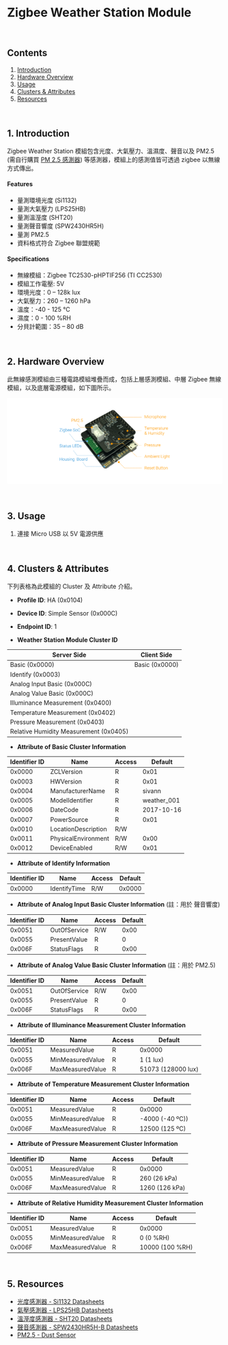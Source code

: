 # Zigbee Weather Station Module  

<br />

## Contents  
1. [Introduction](#Introduction)  
2. [Hardware Overview](#HW_Overview)  
3. [Usage](#Usage)  
4. [Clusters & Attributes](#Clusters)  
5. [Resources](#Resources)  

<a name="Introduction"></a>
<br />
## 1. Introduction  

Zigbee Weather Station 模組包含光度、大氣壓力、溫濕度、聲音以及 PM2.5 (需自行購買 [PM 2.5 感測器](https://www.seeedstudio.com/Grove-Dust-Sensor%EF%BC%88PPD42NS%EF%BC%89-p-1050.html)) 等感測器，模組上的感測值皆可透過 zigbee 以無線方式傳出。  

#### Features  
 * 量測環境光度 (Si1132)  
 * 量測大氣壓力 (LPS25HB)  
 * 量測溫溼度 (SHT20)  
 * 量測聲音響度 (SPW2430HR5H)  
 * 量測 PM2.5
 * 資料格式符合 Zigbee 聯盟規範   

#### Specifications  
 * 無線模組：Zigbee TC2530-pHPTIF256 (TI CC2530)  
 * 模組工作電壓: 5V
 * 環境光度：0 – 128k lux  
 * 大氣壓力：260 – 1260 hPa  
 * 溫度：-40 - 125 °C
 * 濕度：0 - 100 %RH
 * 分貝計範圍：35 – 80 dB  

<a name="HW_Overview"></a>
<br />
## 2. Hardware Overview  

此無線感測模組由三種電路模組堆疊而成，包括上層感測模組、中層 Zigbee 無線模組，以及底層電源模組，如下圖所示。  

![WeatherStation](https://raw.githubusercontent.com/sivann-tw/sivann-modules/master/media/zigbee_weather.png)  

<a name="Usage"></a>
<br />
## 3. Usage  

1. 連接 Micro USB 以 5V 電源供應  

<a name="Clusters"></a>
<br />
## 4. Clusters & Attributes  

下列表格為此模組的 Cluster 及 Attribute 介紹。  

* **Profile ID**: HA (0x0104)  
* **Device ID**: Simple Sensor (0x000C)  
* **Endpoint ID**: 1  

* **Weather Station Module Cluster ID**  

| Server Side                            | Client Side    |  
|----------------------------------------|----------------|  
| Basic (0x0000)                         | Basic (0x0000) |  
| Identify (0x0003)                      |                |  
| Analog Input Basic (0x000C)            |                |  
| Analog Value Basic (0x000C)            |                |  
| Illuminance Measurement (0x0400)       |                |  
| Temperature Measurement (0x0402)       |                |  
| Pressure Measurement (0x0403)          |                |  
| Relative Humidity Measurement (0x0405) |                |  

* **Attribute of Basic Cluster Information**  

| Identifier ID | Name                | Access | Default            |  
|---------------|---------------------|--------|--------------------|  
| 0x0000        | ZCLVersion          | R      | 0x01               |  
| 0x0003        | HWVersion           | R      | 0x01               |  
| 0x0004        | ManufacturerName    | R      | sivann             |  
| 0x0005        | ModelIdentifier     | R      | weather_001        |  
| 0x0006        | DateCode            | R      | 2017-10-16         |  
| 0x0007        | PowerSource         | R      | 0x01               |  
| 0x0010        | LocationDescription | R/W    |                    |  
| 0x0011        | PhysicalEnvironment | R/W    | 0x00               |  
| 0x0012        | DeviceEnabled       | R/W    | 0x01               |  

* **Attribute of  Identify Information**  

| Identifier ID | Name                | Access | Default            |  
|---------------|---------------------|--------|--------------------|  
| 0x0000        | IdentifyTime        | R/W    | 0x0000             |  

* **Attribute of Analog Input Basic Cluster Information** (註：用於 聲音響度)  

| Identifier ID | Name                | Access | Default            |  
|---------------|---------------------|--------|--------------------|  
| 0x0051        | OutOfService        | R/W    | 0x00               |  
| 0x0055        | PresentValue        | R      | 0                  |  
| 0x006F        | StatusFlags         | R      | 0x00               |  

* **Attribute of Analog Value Basic Cluster Information** (註：用於 PM2.5)  

| Identifier ID | Name                | Access | Default            |  
|---------------|---------------------|--------|--------------------|  
| 0x0051        | OutOfService        | R/W    | 0x00               |  
| 0x0055        | PresentValue        | R      | 0                  |  
| 0x006F        | StatusFlags         | R      | 0x00               |  

* **Attribute of Illuminance Measurement Cluster Information**  

| Identifier ID | Name                | Access | Default            |  
|---------------|---------------------|--------|--------------------|  
| 0x0051        | MeasuredValue       | R      | 0x0000             |  
| 0x0055        | MinMeasuredValue    | R      | 1 (1 lux)          |  
| 0x006F        | MaxMeasuredValue    | R      | 51073 (128000 lux) |  

* **Attribute of Temperature Measurement Cluster Information**  

| Identifier ID | Name                | Access | Default             |  
|---------------|---------------------|--------|---------------------|  
| 0x0051        | MeasuredValue       | R      | 0x0000              |  
| 0x0055        | MinMeasuredValue    | R      | -4000 (-40 ºC))     |  
| 0x006F        | MaxMeasuredValue    | R      | 12500 (125 ºC)      |  

* **Attribute of Pressure Measurement Cluster Information**  

| Identifier ID | Name                | Access | Default             |  
|---------------|---------------------|--------|---------------------|  
| 0x0051        | MeasuredValue       | R      | 0x0000              |  
| 0x0055        | MinMeasuredValue    | R      | 260 (26 kPa)        |  
| 0x006F        | MaxMeasuredValue    | R      | 1260 (126 kPa)      |  

* **Attribute of Relative Humidity Measurement Cluster Information**  

| Identifier ID | Name                | Access | Default             |  
|---------------|---------------------|--------|---------------------|  
| 0x0051        | MeasuredValue       | R      | 0x0000              |  
| 0x0055        | MinMeasuredValue    | R      | 0 (0 %RH)           |  
| 0x006F        | MaxMeasuredValue    | R      | 10000 (100 %RH)     |  

<a name="Resources"></a>
<br />
## 5. Resources  
 * [光度感測器 - Si1132 Datasheets](https://www.silabs.com/Support%20Documents/TechnicalDocs/Si1132.pdf)  
 * [氣壓感測器 - LPS25HB Datasheets](http://www.st.com/content/ccc/resource/technical/document/datasheet/9a/4c/aa/72/1f/45/4e/24/DM00141379.pdf/files/DM00141379.pdf/jcr:content/translations/en.DM00141379.pdf)  
 * [溫溼度感測器 - SHT20 Datasheets](https://www.sensirion.com/fileadmin/user_upload/customers/sensirion/Dokumente/Humidity_Sensors/Sensirion_Humidity_Sensors_SHT20_Datasheet_V4.pdf)  
 * [聲音感測器 - SPW2430HR5H-B Datasheets](http://www.mouser.com/ds/2/218/-531228.pdf)  
 * [PM2.5 - Dust Sensor](https://www.seeedstudio.com/Grove-Dust-Sensor%EF%BC%88PPD42NS%EF%BC%89-p-1050.html)  
